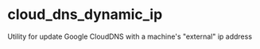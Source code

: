 cloud_dns_dynamic_ip
====================

Utility for update Google CloudDNS with a machine's "external" ip address
